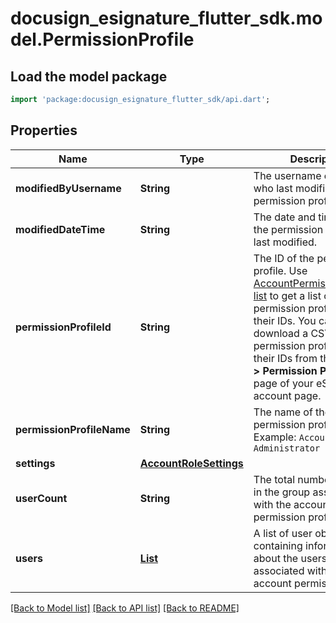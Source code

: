 # docusign_esignature_flutter_sdk.model.PermissionProfile

## Load the model package
```dart
import 'package:docusign_esignature_flutter_sdk/api.dart';
```

## Properties
Name | Type | Description | Notes
------------ | ------------- | ------------- | -------------
**modifiedByUsername** | **String** | The username of the user who last modified the permission profile. | [optional] 
**modifiedDateTime** | **String** | The date and time when the permission profile was last modified. | [optional] 
**permissionProfileId** | **String** | The ID of the permission profile.  Use [AccountPermissionProfiles: list](/docs/esign-rest-api/reference/accounts/accountpermissionprofiles/list/) to get a list of permission profiles and their IDs.  You can also download a CSV file of all permission profiles and their IDs from the **Settings > Permission Profiles** page of your eSignature account page.  | [optional] 
**permissionProfileName** | **String** | The name of the account permission profile.   Example: `Account Administrator` | [optional] 
**settings** | [**AccountRoleSettings**](AccountRoleSettings.md) |  | [optional] 
**userCount** | **String** | The total number of users in the group associated with the account permission profile. | [optional] 
**users** | [**List<UserInformation>**](UserInformation.md) | A list of user objects containing information about the users who are associated with the account permission profile. | [optional] [default to const []]

[[Back to Model list]](../README.md#documentation-for-models) [[Back to API list]](../README.md#documentation-for-api-endpoints) [[Back to README]](../README.md)


